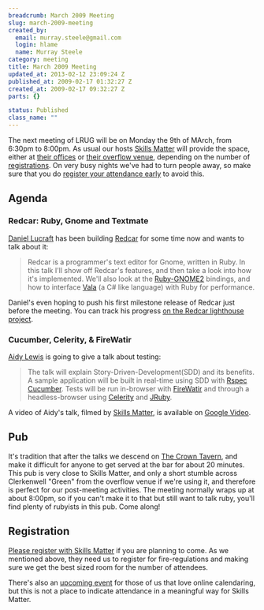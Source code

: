 ```yaml
--- 
breadcrumb: March 2009 Meeting
slug: march-2009-meeting
created_by: 
  email: murray.steele@gmail.com
  login: hlame
  name: Murray Steele
category: meeting
title: March 2009 Meeting
updated_at: 2013-02-12 23:09:24 Z
published_at: 2009-02-17 01:32:27 Z
created_at: 2009-02-17 09:32:27 Z
parts: {}

status: Published
class_name: ""
---
```


The next meeting of LRUG will be on Monday the 9th of MArch, from 6:30pm to 8:00pm.  As usual our hosts [Skills Matter](http://skillsmatter.com/) will provide the space, either at [their offices](http://maps.google.co.uk/maps?f=q&hl=en&q=EC1R+0BE&layer=&ie=UTF8&z=16&om=1&iwloc=addr) or [their overflow venue](http://tinyurl.com/5qfpkc), depending on the number of <a href="#mar09registration">registrations</a>.  On very busy nights we've had to turn people away, so make sure that you do <a href="#mar09registration">register your attendance early</a> to avoid this. 

Agenda
------

### Redcar: Ruby, Gnome and Textmate

[Daniel Lucraft](http://daniellucraft.com/) has been building [Redcar](http://www.redcaride.com/) for some time now and wants to talk about it:

> Redcar is a programmer's text editor for Gnome, written in Ruby. In this talk I'll
> show off Redcar's features, and then take a look into how it's implemented. We'll also
> look at the [Ruby-GNOME2](http://ruby-gnome2.sourceforge.jp/) bindings, and how to interface [Vala](http://live.gnome.org/Vala) (a C# like language) with Ruby
> for performance.

Daniel's even hoping to push his first milestone release of Redcar just before the meeting.  You can track his progress [on the Redcar lighthouse project](http://redcar.lighthouseapp.com/projects/25090-redcar/milestones).

### Cucumber, Celerity, & FireWatir

[Aidy Lewis](http://agiletester.blogspot.com/) is going to give a talk about testing:

> The talk will explain Story-Driven-Development(SDD) and its benefits. A sample application will be
> built in real-time using SDD with [Rspec](http://rspec.info/) [Cucumber](http://cukes.info). Tests 
> will be run in-browser with [FireWatir](http://wiki.openqa.org/display/WTR/FireWatir) and through 
> a headless-browser using [Celerity](http://celerity.rubyforge.org/) and [JRuby](http://jruby.codehaus.org/).

A video of Aidy's talk, filmed by [Skills Matter](http://skillsmatter.com/podcast/ajax-ria/cucumber-celerity-firewatir), is available on [Google Video](http://video.google.com/videoplay?docid=470645360297935233&hl=en).

## Pub

It's tradition that after the talks we descend on [The Crown Tavern](http://fancyapint.com/pubs/pub199.html), and make it difficult for anyone to get served at the bar for about 20 minutes.  This pub is very close to Skills Matter, and only a short stumble across Clerkenwell "Green" from the overflow venue if we're using it, and therefore is perfect for our post-meeting activities.  The meeting normally wraps up at about 8:00pm, so if you can't make it to that but still want to talk ruby, you'll find plenty of rubyists in this pub. Come along!

<a name="mar09registration"></a>
Registration
------------

[Please register with Skills Matter](http://skillsmatter.com/event/ajax-ria/lrug-march) if you are planning to come.  As we mentioned above, they need us to register for fire-regulations and making sure we get the best sized room for the number of attendees.  

There's also an [upcoming event](http://upcoming.yahoo.com/event/1841764/) for those of us that love online calendaring, but this is not a place to indicate attendance in a meaningful way for Skills Matter.
